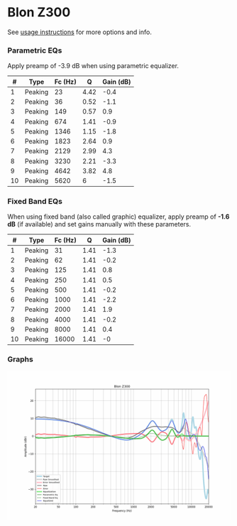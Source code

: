 # Blon Z300
See [usage instructions](https://github.com/jaakkopasanen/AutoEq#usage) for more options and info.

### Parametric EQs
Apply preamp of -3.9 dB when using parametric equalizer.

|   # | Type    |   Fc (Hz) |    Q |   Gain (dB) |
|-----|---------|-----------|------|-------------|
|   1 | Peaking |        23 | 4.42 |        -0.4 |
|   2 | Peaking |        36 | 0.52 |        -1.1 |
|   3 | Peaking |       149 | 0.57 |         0.9 |
|   4 | Peaking |       674 | 1.41 |        -0.9 |
|   5 | Peaking |      1346 | 1.15 |        -1.8 |
|   6 | Peaking |      1823 | 2.64 |         0.9 |
|   7 | Peaking |      2129 | 2.99 |         4.3 |
|   8 | Peaking |      3230 | 2.21 |        -3.3 |
|   9 | Peaking |      4642 | 3.82 |         4.8 |
|  10 | Peaking |      5620 | 6    |        -1.5 |

### Fixed Band EQs
When using fixed band (also called graphic) equalizer, apply preamp of **-1.6 dB** (if available) and set gains manually with these parameters.

|   # | Type    |   Fc (Hz) |    Q |   Gain (dB) |
|-----|---------|-----------|------|-------------|
|   1 | Peaking |        31 | 1.41 |        -1.3 |
|   2 | Peaking |        62 | 1.41 |        -0.2 |
|   3 | Peaking |       125 | 1.41 |         0.8 |
|   4 | Peaking |       250 | 1.41 |         0.5 |
|   5 | Peaking |       500 | 1.41 |        -0.2 |
|   6 | Peaking |      1000 | 1.41 |        -2.2 |
|   7 | Peaking |      2000 | 1.41 |         1.9 |
|   8 | Peaking |      4000 | 1.41 |        -0.2 |
|   9 | Peaking |      8000 | 1.41 |         0.4 |
|  10 | Peaking |     16000 | 1.41 |        -0   |

### Graphs
![](./Blon%20Z300.png)
